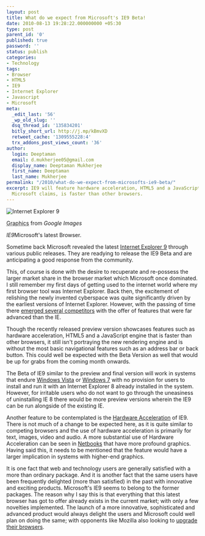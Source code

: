 ```yaml
---
layout: post
title: What do we expect from Microsoft's IE9 Beta!
date: 2010-08-13 19:28:22.000000000 +05:30
type: post
parent_id: '0'
published: true
password: ''
status: publish
categories:
- Technology
tags:
- Browser
- HTML5
- IE9
- Internet Explorer
- Javascript
- Microsoft
meta:
  _edit_last: '56'
  _wp_old_slug: ''
  dsq_thread_id: '135834201'
  bitly_short_url: http://j.mp/kBmvXD
  retweet_cache: '1309555228:4'
  trx_addons_post_views_count: '36'
author:
  login: Deeptaman
  email: d.mukherjee05@gmail.com
  display_name: Deeptaman Mukherjee
  first_name: Deeptaman
  last_name: Mukherjee
permalink: "/2010/what-do-we-expect-from-microsofts-ie9-beta/"
excerpt: IE9 will feature hardware acceleration, HTML5 and a JavaScript engine, which
  Microsoft claims, is faster than other browsers.
---
```

<div class="figure"><img src="/static/2010/08/ie9.jpg" alt="Internet Explorer 9" />
<p class="credit"><abbr class="type" title="Graphics">Graphics</abbr> from <cite>Google Images</cite></p>
<p class="caption"><em class="title">IE9</em>Microsoft's latest Browser.</p>
</div>
<p><!--more--></p>
<p>Sometime back Microsoft revealed the latest <a href="http://ie.microsoft.com/testdrive/">Internet Explorer 9</a> through various public releases. They are readying to release the IE9 Beta and are anticipating a good response from the community.</p>
<p>This, of course is done with the desire to recuperate and re-possess the larger market share in the browser market which Microsoft once dominated. I still remember my first days of getting used to the internet world where my first browser tool was Internet Explorer. Back then, the excitement of relishing the newly invented cyberspace was quite significantly driven by the earliest versions of Internet Explorer. However, with the passing of time there <a href="http://www.gadgetell.com/tech/comment/internet-explorer-losing-ground-to-competitors/">emerged several competitors</a> with the offer of features that were far advanced than the IE.</p>
<p>Though the recently released preview version showcases features such as hardware acceleration, HTML5 and a JavaScript engine that is faster than other browsers, it still isn't portraying the new rendering engine and is without the most basic navigational features such as an address bar or back button. This could well be expected with the Beta Version as well that would be up for grabs from the coming month onwards.</p>
<p>The Beta of IE9 similar to the preview and final version will work in systems that endure <a href="http://windows.microsoft.com/en-US/windows-vista/products/home">Windows Vista</a> or <a href="http://www.microsoft.com/windows/windows-7/">Windows 7</a> with no provision for users to install and run it with an Internet Explorer 8 already installed in the system. However, for irritable users who do not want to go through the uneasiness of uninstalling IE 8 there would be more preview versions wherein the IE9 can be run alongside of the existing IE.</p>
<p>Another feature to be contemplated is the <a href="http://en.wikipedia.org/wiki/Hardware_acceleration">Hardware Acceleration</a> of IE9. There is not much of a change to be expected here, as it is quite similar to competing browsers and the use of hardware acceleration is primarily for text, images, video and audio. A more substantial use of Hardware Acceleration can be seen in <a href="http://en.wikipedia.org/wiki/Netbook">Netbooks</a> that have more profound graphics. Having said this, it needs to be mentioned that the feature would have a larger implication in systems with higher-end graphics.</p>
<p>It is one fact that web and technology users are generally satisfied with a more than ordinary package. And it is another fact that the same users have been frequently delighted (more than satisfied) in the past with innovative and exciting products. Microsoft's IE9 seems to belong to the former packages. The reason why I say this is that everything that this latest browser has got to offer already exists in the current market; with only a few novelties implemented. The launch of a more innovative, sophisticated and advanced product would always delight the users and Microsoft could well plan on doing the same; with opponents like Mozilla also looking to <a href="http://www.techtechies.com/20100812/technology-news/mozilla-firefox-4-0-beta-version-released-mozilla-firefox-4-0-now-available-for-download.html">upgrade their browsers</a>.</p>
